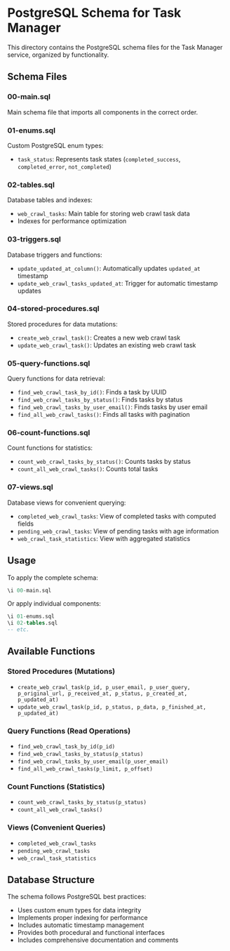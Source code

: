 # PostgreSQL Schema for Task Manager

This directory contains the PostgreSQL schema files for the Task Manager service, organized by functionality.

## Schema Files

### 00-main.sql

Main schema file that imports all components in the correct order.

### 01-enums.sql

Custom PostgreSQL enum types:

- `task_status`: Represents task states (`completed_success`, `completed_error`, `not_completed`)

### 02-tables.sql

Database tables and indexes:

- `web_crawl_tasks`: Main table for storing web crawl task data
- Indexes for performance optimization

### 03-triggers.sql

Database triggers and functions:

- `update_updated_at_column()`: Automatically updates `updated_at` timestamp
- `update_web_crawl_tasks_updated_at`: Trigger for automatic timestamp updates

### 04-stored-procedures.sql

Stored procedures for data mutations:

- `create_web_crawl_task()`: Creates a new web crawl task
- `update_web_crawl_task()`: Updates an existing web crawl task

### 05-query-functions.sql

Query functions for data retrieval:

- `find_web_crawl_task_by_id()`: Finds a task by UUID
- `find_web_crawl_tasks_by_status()`: Finds tasks by status
- `find_web_crawl_tasks_by_user_email()`: Finds tasks by user email
- `find_all_web_crawl_tasks()`: Finds all tasks with pagination

### 06-count-functions.sql

Count functions for statistics:

- `count_web_crawl_tasks_by_status()`: Counts tasks by status
- `count_all_web_crawl_tasks()`: Counts total tasks

### 07-views.sql

Database views for convenient querying:

- `completed_web_crawl_tasks`: View of completed tasks with computed fields
- `pending_web_crawl_tasks`: View of pending tasks with age information
- `web_crawl_task_statistics`: View with aggregated statistics

## Usage

To apply the complete schema:

```sql
\i 00-main.sql
```

Or apply individual components:

```sql
\i 01-enums.sql
\i 02-tables.sql
-- etc.
```

## Available Functions

### Stored Procedures (Mutations)

- `create_web_crawl_task(p_id, p_user_email, p_user_query, p_original_url, p_received_at, p_status, p_created_at, p_updated_at)`
- `update_web_crawl_task(p_id, p_status, p_data, p_finished_at, p_updated_at)`

### Query Functions (Read Operations)

- `find_web_crawl_task_by_id(p_id)`
- `find_web_crawl_tasks_by_status(p_status)`
- `find_web_crawl_tasks_by_user_email(p_user_email)`
- `find_all_web_crawl_tasks(p_limit, p_offset)`

### Count Functions (Statistics)

- `count_web_crawl_tasks_by_status(p_status)`
- `count_all_web_crawl_tasks()`

### Views (Convenient Queries)

- `completed_web_crawl_tasks`
- `pending_web_crawl_tasks`
- `web_crawl_task_statistics`

## Database Structure

The schema follows PostgreSQL best practices:

- Uses custom enum types for data integrity
- Implements proper indexing for performance
- Includes automatic timestamp management
- Provides both procedural and functional interfaces
- Includes comprehensive documentation and comments
